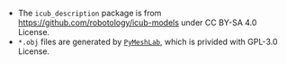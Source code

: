 - The `icub_description` package is from https://github.com/robotology/icub-models under CC BY-SA 4.0 License.
- `*.obj` files are generated by [`PyMeshLab`](https://github.com/cnr-isti-vclab/PyMeshLab), which is privided with GPL-3.0 License.